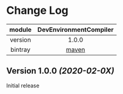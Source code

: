 Change Log
==========

module|DevEnvironmentCompiler
:---:|:---:
version|1.0.0
bintray|[maven](https://bintray.com/beta/#/afkt/maven/DevEnvironmentCompiler?tab=overview)


Version 1.0.0 *(2020-02-0X)*
----------------------------

 Initial release
